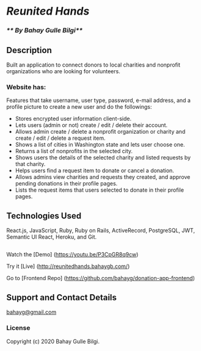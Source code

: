 # _Reunited Hands_

<!-- #### _"Reunited Hands" website is built as Final Project at Flatiron (03/05/2020)_ -->

### _** By Bahay Gulle Bilgi**_

## Description

Built an application to connect donors to local charities and nonprofit organizations who are looking for volunteers.

### Website has:

Features that take username, user type, password, e-mail address, and a profile picture to create a new user and do the followings:

- Stores encrypted user information client-side.
- Lets users (admin or not) create / edit / delete their account.
- Allows admin create / delete a nonprofit organization or charity and create / edit / delete a request item.
- Shows a list of cities in Washington state and lets user choose one.
- Returns a list of nonprofits in the selected city.
- Shows users the details of the selected charity and listed requests by that charity.
- Helps users find a request item to donate or cancel a donation.
- Allows admins view charities and requests they created, and approve pending donations in their profile pages.
- Lists the request items that users selected to donate in their profile pages.

<!-- ## Setup/Installation Requirements

- Fork and clone this repository.
- Navigate to the top level of the cloned directory.
- Run `bundle install`
- Run `rails db:migrate`
- Run `rails db:seed`
- Run `rails s`
- Create your account. -->

<!-- ## Known Bugs

* Work in progress; there are no known bugs at this time. -->

## Technologies Used

React.js, JavaScript, Ruby, Ruby on Rails, ActiveRecord, PostgreSQL, JWT, Semantic UI React, Heroku, and Git.

##

Watch the [Demo] (https://youtu.be/P3CpGR8q9cw)

Try it [Live] (http://reunitedhands.bahaygb.com/)

Go to [Frontend Repo] (https://github.com/bahayg/donation-app-frontend)

## Support and Contact Details

bahayg@gmail.com

### License

Copyright (c) 2020 Bahay Gulle Bilgi.

<!-- This software is licenced under the MIT License. -->
